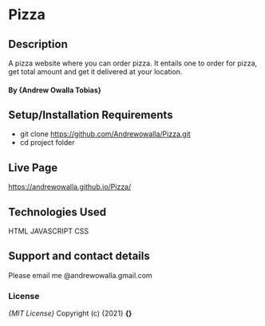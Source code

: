 # Pizza
## Description
A pizza website where you can order pizza. It entails one to order for pizza, get total amount and get it delivered at your location.
#### By **{Andrew Owalla Tobias}**
## Setup/Installation Requirements
* git clone https://github.com/Andrewowalla/Pizza.git
* cd project folder
## Live Page
https://andrewowalla.github.io/Pizza/
## Technologies Used
HTML
JAVASCRIPT
CSS
## Support and contact details
Please email me @andrewowalla.gmail.com
### License
*{MIT License}*
Copyright (c) {2021} **{}**
